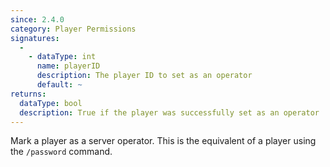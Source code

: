 ```yaml
---
since: 2.4.0
category: Player Permissions
signatures:
  -
    - dataType: int
      name: playerID
      description: The player ID to set as an operator
      default: ~
returns:
  dataType: bool
  description: True if the player was successfully set as an operator
---
```


Mark a player as a server operator. This is the equivalent of a player using the `/password` command.
